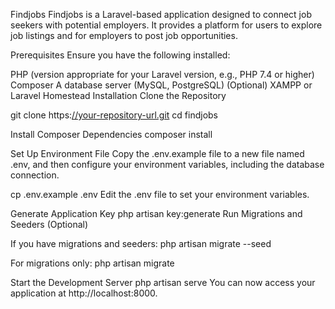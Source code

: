 Findjobs
Findjobs is a Laravel-based application designed to connect job seekers with potential employers. It provides a platform for users to explore job listings and for employers to post job opportunities.

Prerequisites
Ensure you have the following installed:

PHP (version appropriate for your Laravel version, e.g., PHP 7.4 or higher)
Composer
A database server (MySQL, PostgreSQL)
(Optional) XAMPP or Laravel Homestead
Installation
Clone the Repository


git clone https:[//your-repository-url.git](https://github.com/matiasmartin616/findjobs.git)
cd findjobs

Install Composer Dependencies
composer install

Set Up Environment File
Copy the .env.example file to a new file named .env, and then configure your environment variables, including the database connection.

cp .env.example .env
Edit the .env file to set your environment variables.

Generate Application Key
php artisan key:generate
Run Migrations and Seeders (Optional)

If you have migrations and seeders:
php artisan migrate --seed

For migrations only:
php artisan migrate

Start the Development Server
php artisan serve
You can now access your application at http://localhost:8000.
